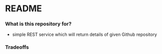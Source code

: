 # README #



### What is this repository for? ###

* simple REST service which will return details of given Github repository



### Tradeoffs ###
